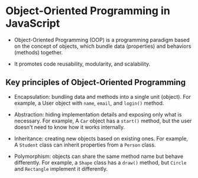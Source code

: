 # Object-Oriented Programming in JavaScript
- Object-Oriented Programming (OOP) is a programming paradigm based on the concept of objects, which bundle data (properties) and behaviors (methods) together.

- It promotes code reusability, modularity, and scalability.

## Key principles of Object-Oriented Programming

- Encapsulation: bundling data and methods into a single unit (object). For example, a User object with `name`, `email`, and `login()` method.

- Abstraction: hiding implementation details and exposing only what is necessary. For example, A `Car` object has a `start()` method, but the user doesn't need to know how it works internally.

- Inheritance: creating new objects based on existing ones. For example, A `Student` class can inherit properties from a `Person` class.

- Polymorphism: objects can share the same method name but behave differently. For example, a `Shape` class has a `draw()` method, but `Circle` and `Rectangle` implement it differently.




